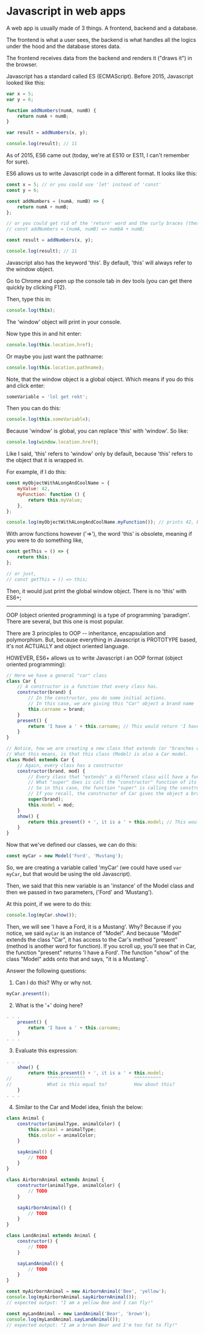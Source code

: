 # Javascript in web apps

A web app is usually made of 3 things. A frontend, backend and a database.

The frontend is what a user sees, the backend is what handles all the logics under the hood and the database stores data.

The frontend receives data from the backend and renders it ("draws it") in the browser.

Javascript has a standard called ES (ECMAScript). Before 2015, Javascript looked like this:

```js
var x = 5;
var y = 6;

function addNumbers(numA, numB) {
	return numA + numB;
}

var result = addNumbers(x, y);

console.log(result); // 11
```

As of 2015, ES6 came out (today, we're at ES10 or ES11, I can't remember for sure).

ES6 allows us to write Javascript code in a different format. It looks like this:

```js
const x = 5; // or you could use 'let' instead of 'const'
const y = 6;

const addNumbers = (numA, numB) => {
	return numA + numB;
};

// or you could get rid of the 'return' word and the curly braces (these -> '{}')
// const addNumbers = (numA, numB) => numbA + numB;

const result = addNumbers(x, y);

console.log(result); // 11
```

Javascript also has the keyword 'this'. By default, 'this' will always refer to the window object.

Go to Chrome and open up the console tab in dev tools (you can get there quickly by clicking F12).

Then, type this in:

```js
console.log(this);
```

The 'window' object will print in your console.

Now type this in and hit enter:

```js
console.log(this.location.href);
```

Or maybe you just want the pathname:

```js
console.log(this.location.pathname);
```

Note, that the window object is a global object. Which means if you do this and click enter:

```js
someVariable = 'lol get rekt';
```

Then you can do this:

```js
console.log(this.someVariable);
```

Because 'window' is global, you can replace 'this' with 'window'. So like:

```js
console.log(window.location.href);
```

Like I said, 'this' refers to 'window' only by default, because 'this' refers to the object that it is wrapped in.

For example, if I do this:

```js
const myObjectWithALongAndCoolName = {
	myValue: 42,
	myFunction: function () {
		return this.myValue;
	},
};

console.log(myObjectWithALongAndCoolName.myFunction()); // prints 42, because the 'this' in 'myFunction' refers to 'myObjectWithALongAndCoolName'.
```

With arrow functions however ('=>'), the word 'this' is obsolete, meaning if you were to do something like,

```js
const getThis = () => {
	return this;
};

// or just,
// const getThis = () => this;
```

Then, it would just print the global window object. There is no 'this' with ES6+;

---

OOP (object oriented programming) is a type of programming 'paradigm'. There are several, but this one is most popular.

There are 3 principles to OOP -- inheritance, encapsulation and polymorphism. But, because everything in Javascript is PROTOTYPE based, it's not ACTUALLY and object oriented language.

HOWEVER, ES6+ allows us to write Javascript i an OOP format (object oriented programming):

```js
// Here we have a general "car" class
class Car {
	// A constructor is a function that every class has.
	constructor(brand) {
		// In the constructor, you do some initial actions.
		// In this case, we are giving this "Car" object a brand name
		this.carname = brand;
	}
	present() {
		return 'I have a ' + this.carname; // This would return 'I have a Ford' -- (explained below)
	}
}

// Notice, how we are creating a new class that extends (or "branches off") the class "Car".
// What this means, is that this class (Model) is also a Car model.
class Model extends Car {
	// Again, every class has a constructor
	constructor(brand, mod) {
		// Every class that "extends" a different class will have a function called "super".
		// What "super" does is call the "constructor" function of its parent class.
		// So in this case, the function "super" is calling the constructor of Car.
		// If you recall, the constructor of Car gives the object a brand name.
		super(brand);
		this.model = mod;
	}
	show() {
		return this.present() + ', it is a ' + this.model; // This would return 'I have a Ford, it is a Mustang' -- (explained below)
	}
}
```

Now that we've defined our classes, we can do this:

```js
const myCar = new Model('Ford', 'Mustang');
```

So, we are creating a variable called 'myCar' (we could have used `var myCar`, but that would be using the old Javascript).

Then, we said that this new variable is an 'instance' of the Model class and then we passed in two parameters, ('Ford' and 'Mustang').

At this point, if we were to do this:

```js
console.log(myCar.show());
```

Then, we will see 'I have a Ford, it is a Mustang'. Why? Because if you notice, we said `myCar` is an instance of "Model". And because "Model" extends the class "Car", it has access to the Car's method "present" (method is another word for function). If you scroll up, you'll see that in Car, the function "present" returns 'I have a Ford'. The function "show" of the class "Model" adds onto that and says, "it is a Mustang".

Answer the following questions:

1. Can I do this? Why or why not.

```js
myCar.present();
```

2. What is the '+' doing here?

```js
. . .
    present() {
        return 'I have a ' + this.carname;
    }
. . .
```

3. Evaluate this expression:

```js
. . .
    show() {
        return this.present() + ', it is a ' + this.model;
//             ^^^^^^^^^^^^^^                  ^^^^^^^^^^
//             What is this equal to?          How about this?
    }
. . .
```

4. Similar to the Car and Model idea, finish the below:

```js
class Animal {
	constructor(animalType, animalColor) {
		this.animal = animalType;
		this.color = animalColor;
	}

	sayAnimal() {
		// TODO
	}
}

class AirbornAnimal extends Animal {
	constructor(animalType, animalColor) {
		// TODO
	}

	sayAirbornAnimal() {
		// TODO
	}
}

class LandAnimal extends Animal {
	constructor() {
		// TODO
	}

	sayLandAnimal() {
		// TODO
	}
}

const myAirbornAnimal = new AirbornAnimal('Bee', 'yellow');
console.log(myAirbornAnimal.sayAirbornAnimal());
// expected output: "I am a yellow Bee and I can fly!"

const myLandAnimal = new LandAnimal('Bear', 'brown');
console.log(myLandAnimal.sayLandAnimal());
// expected output: "I am a brown Bear and I'm too fat to fly!"
```
